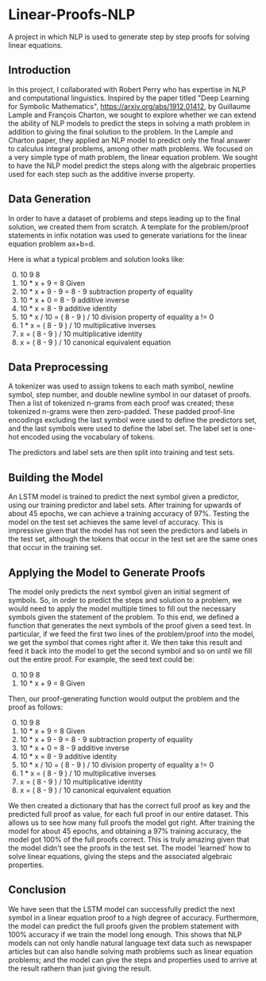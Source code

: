 # Linear-Proofs-NLP
A project in which NLP is used to generate step by step proofs for solving linear equations.

## Introduction
In this project, I collaborated with Robert Perry who has expertise in NLP and computational linguistics.  Inspired by the paper titled "Deep Learning for Symbolic Mathematics", https://arxiv.org/abs/1912.01412, by Guillaume Lample and François Charton, we sought to explore whether we can extend the ability of NLP models to predict the steps in solving a math problem in addition to giving the final solution to the problem.  In the Lample and Charton paper, they applied an NLP model to predict only the final answer to calculus integral problems, among other math problems.  We focused on a very simple type of math problem, the linear equation problem.  We sought to have the NLP model predict the steps along with the algebraic properties used for each step such as the additive inverse property. 

## Data Generation
In order to have a dataset of problems and steps leading up to the final solution, we created them from scratch.  A template for the problem/proof statements in infix notation was used to generate variations for the linear equation problem ax+b=d.

Here is what a typical problem and solution looks like:
 
 0. 10 9 8
 1. 10 * x + 9 = 8	Given
 2. 10 * x + 9 - 9 = 8 - 9	subtraction property of equality
 3. 10 * x + 0 = 8 - 9	additive inverse
 4. 10 * x = 8 - 9	additive identity
 5. 10 * x / 10 = ( 8 - 9 ) / 10	division property of equality a != 0
 6. 1 * x = ( 8 - 9 ) / 10	multiplicative inverses
 7. x = ( 8 - 9 ) / 10	multiplicative identity
 8. x = ( 8 - 9 ) / 10	canonical equivalent equation 

## Data Preprocessing
A tokenizer was used to assign tokens to each math symbol, newline symbol, step number, and double newline symbol in our dataset of proofs.  Then a list of tokenized n-grams from each proof was created; these tokenized n-grams were then zero-padded.  These padded proof-line encodings excluding the last symbol were used to define the predictors set, and the last symbols were used to define the label set.  The label set is one-hot encoded using the vocabulary of tokens.  

The predictors and label sets are then split into training and test sets.

## Building the Model
An LSTM model is trained to predict the next symbol given a predictor, using our training predictor and label sets.  After training for upwards of about 45 epochs, we can achieve a training accuracy of 97%.  Testing the model on the test set achieves the same level of accuracy.  This is impressive given that the model has not seen the predictors and labels in the test set, although the tokens that occur in the test set are the same ones that occur in the training set.

## Applying the Model to Generate Proofs
The model only predicts the next symbol given an initial segment of symbols.  So, in order to predict the steps and solution to a problem, we would need to apply the model multiple times to fill out the necessary symbols given the statement of the problem.  To this end, we defined a function that generates the next symbols of the proof given a seed text.  In particular, if we feed the first two lines of the problem/proof into the model, we get the symbol that comes right after it.  We then take this result and feed it back into the model to get the second symbol and so on until we fill out the entire proof.  For example, the seed text could be:
 
 0. 10 9 8
 1. 10 * x + 9 = 8	Given

Then, our proof-generating function would output the problem and the proof as follows:
 
 0. 10 9 8
 1. 10 * x + 9 = 8	Given
 2. 10 * x + 9 - 9 = 8 - 9	subtraction property of equality
 3. 10 * x + 0 = 8 - 9	additive inverse
 4. 10 * x = 8 - 9	additive identity
 5. 10 * x / 10 = ( 8 - 9 ) / 10	division property of equality a != 0
 6. 1 * x = ( 8 - 9 ) / 10	multiplicative inverses
 7. x = ( 8 - 9 ) / 10	multiplicative identity
 8. x = ( 8 - 9 ) / 10	canonical equivalent equation  

We then created a dictionary that has the correct full proof as key and the predicted full proof as value, for each full proof in our entire dataset.  This allows us to see how many full proofs the model got right.  After training the model for about 45 epochs, and obtaining a 97% training accuracy, the model got 100% of the full proofs correct.  This is truly amazing given that the model didn't see the proofs in the test set.  The model 'learned' how to solve linear equations, giving the steps and the associated algebraic properties.

## Conclusion
We have seen that the LSTM model can successfully predict the next symbol in a linear equation proof to a high degree of accuracy.  Furthermore, the model can predict the full proofs given the problem statement with 100% accuracy if we train the model long enough.  This shows that NLP models can not only handle natural language text data such as newspaper articles but can also handle solving math problems such as linear equation problems; and the model can give the steps and properties used to arrive at the result rathern than just giving the result.  
